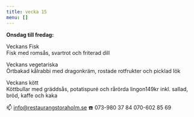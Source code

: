 ```yaml
---
title: vecka 15
menu: []
---
```

**Onsdag till fredag:**

Veckans Fisk\
Fisk med romsås, svartrot och friterad dill

Veckans vegetariska\
Örtbakad kålrabbi med dragonkräm, rostade rotfrukter och picklad lök

Veckans kött\
Köttbullar med gräddsås, potatispuré och rårörda lingon149kr inkl. sallad, bröd, kaffe och kaka

📫 info@restaurangstoraholm.se
☎️ 073-980 37 84
070-602 85 69